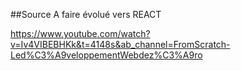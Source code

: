##Source
A faire évolué vers REACT

https://www.youtube.com/watch?v=Iv4VIBEBHKk&t=4148s&ab_channel=FromScratch-Led%C3%A9veloppementWebdez%C3%A9ro